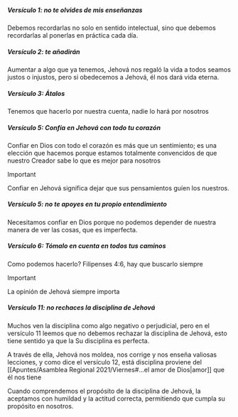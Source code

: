 ##### **Versículo 1:** no te olvides de mis enseñanzas
Debemos recordarlas no solo en sentido intelectual, sino que debemos recordarlas al ponerlas en práctica cada día.

##### **Versículo 2:** te añadirán
Aumentar a algo que ya tenemos, Jehová nos regaló la vida a todos seamos justos o injustos, pero si obedecemos a Jehová, él nos dará vida eterna.

##### **Versículo 3:** Átalos
Tenemos que hacerlo por nuestra cuenta, nadie lo hará por nosotros

##### **Versículo 5:** Confía en Jehová con todo tu corazón
Confiar en Dios con todo el corazón es más que un sentimiento; es una elección que hacemos porque estamos totalmente convencidos de que nuestro Creador sabe lo que es mejor para nosotros

> [!Important] 
> Confiar en Jehová significa dejar que sus pensamientos guíen los nuestros.

##### **Versículo 5:** no te apoyes en tu propio entendimiento
Necesitamos confiar en Dios porque no podemos depender de nuestra manera de ver las cosas, que es imperfecta. 

##### **Versículo 6:** Tómalo en cuenta en todos tus caminos
Como podemos hacerlo?
Filipenses 4:6, hay que buscarlo siempre

>[!Important]
>La opinión de Jehová siempre importa

##### **Versículo 11:** no rechaces la disciplina de Jehová
Muchos ven la disciplina como algo negativo o perjudicial, pero en el versículo 11 leemos que no debemos rechazar la disciplina de Jehová, esto tiene sentido ya que la Su disciplina es perfecta.

A través de ella,  Jehová nos moldea, nos corrige y nos enseña valiosas lecciones, y como dice el versículo 12, está disciplina proviene del [[Apuntes/Asamblea Regional 2021/Viernes#...el amor de Dios|amor]] que él nos tiene

Cuando comprendemos el propósito de la disciplina de Jehová, la aceptamos con humildad y la actitud correcta, permitiendo que cumpla su propósito en nosotros.

